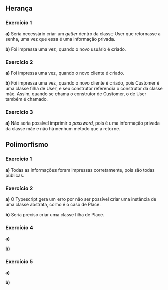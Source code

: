## Herança

### Exercício 1
**a)** Seria necessário criar um *getter* dentro da classe User que retornasse a senha, uma vez que essa é uma informação privada.

**b)** Foi impressa uma vez, quando o novo usuário é criado.

### Exercício 2
**a)** Foi impressa uma vez, quando o novo cliente é criado.

**b)** Foi impressa uma vez, quando o novo cliente é criado, pois Customer é uma classe filha de User, e seu construtor referencia o construtor da classe mãe. Assim, quando se chama o construtor de Customer, o de User também é chamado.

### Exercício 3
**a)** Não seria possível imprimir o *password*, pois é uma informação privada da classe mãe e não há nenhum método que a retorne.


## Polimorfismo

### Exercício 1
**a)** Todas as informações foram impressas corretamente, pois são todas públicas.

### Exercício 2
**a)** O Typescript gera um erro por não ser possível criar uma instância de uma classe abstrata, como é o caso de Place.

**b)** Seria preciso criar uma classe filha de Place.

### Exercício 4
**a)** 

**b)** 

### Exercício 5
**a)**

**b)** 